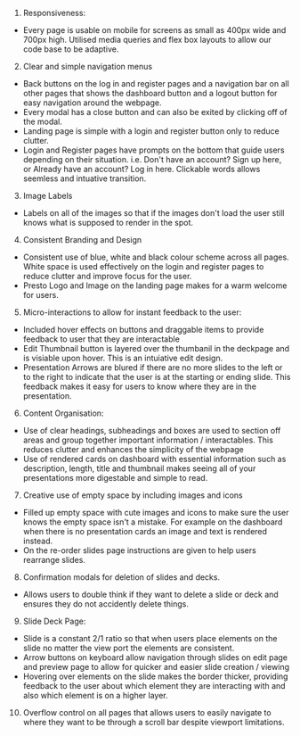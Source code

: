 1. Responsiveness:
- Every page is usable on mobile for screens as small as 400px wide and 700px high. Utilised media queries and flex box layouts to allow our code base to be adaptive.

2. Clear and simple navigation menus
- Back buttons on the log in and register pages and a navigation bar on all other pages that shows the dashboard button and a logout button for easy navigation around the webpage.
- Every modal has a close button and can also be exited by clicking off of the modal.
- Landing page is simple with a login and register button only to reduce clutter.
- Login and Register pages have prompts on the bottom that guide users depending on their situation. i.e. Don't have an account? Sign up here, or Already have an account? Log in here. Clickable words allows seemless and intuative transition.

3. Image Labels
- Labels on all of the images so that if the images don't load the user still knows what is supposed to render in the spot.

4. Consistent Branding and Design
- Consistent use of blue, white and black colour scheme across all pages. White space is used effectively on the login and register pages to reduce clutter and improve focus for the user.
- Presto Logo and Image on the landing page makes for a warm welcome for users.

5. Micro-interactions to allow for instant feedback to the user:
- Included hover effects on buttons and draggable items to provide feedback to user that they are interactable
- Edit Thumbnail button is layered over the thumbanil in the deckpage and is visiable upon hover. This is an intuiative edit design.
- Presentation Arrows are blured if there are no more slides to the left or to the right to indicate that the user is at the starting or ending slide. This feedback makes it easy for users to know where they are in the presentation.

6. Content Organisation:
- Use of clear headings, subheadings and boxes are used to section off areas and group together important information / interactables. This reduces clutter and enhances the simplicity of the webpage
- Use of rendered cards on dashboard with essential information such as description, length, title and thumbnail makes seeing all of your presentations more digestable and simple to read.

7. Creative use of empty space by including images and icons
- Filled up empty space with cute images and icons to make sure the user knows the empty space isn't a mistake. For example on the dashboard when there is no presentation cards an image and text is rendered instead.
- On the re-order slides page instructions are given to help users rearrange slides.

8. Confirmation modals for deletion of slides and decks.
- Allows users to double think if they want to delete a slide or deck and ensures they do not accidently delete things.

9. Slide Deck Page:
- Slide is a constant 2/1 ratio so that when users place elements on the slide no matter the view port the elements are consistent.
- Arrow buttons on keyboard allow navigation through slides on edit page and preview page to allow for quicker and easier slide creation / viewing
- Hovering over elements on the slide makes the border thicker, providing feedback to the user about which element they are interacting with and also which element is on a higher layer.

10. Overflow control on all pages that allows users to easily navigate to where they want to be through a scroll bar despite viewport limitations.